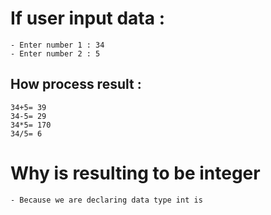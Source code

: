 # If user input data : 
    - Enter number 1 : 34
    - Enter number 2 : 5

## How process result : 
    34+5= 39
    34-5= 29
    34*5= 170
    34/5= 6

# Why is resulting to be integer
    - Because we are declaring data type int is

# 